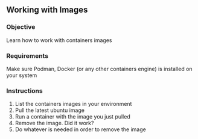 ## Working with Images

### Objective

Learn how to work with containers images

### Requirements

Make sure Podman, Docker (or any other containers engine) is installed on your system

### Instructions

1. List the containers images in your environment
2. Pull the latest ubuntu image
3. Run a container with the image you just pulled 
4. Remove the image. Did it work?
5. Do whatever is needed in order to remove the image
